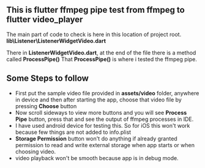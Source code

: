 ## This is flutter ffmpeg pipe test from ffmpeg to flutter video_player
The main part of code to check is here in this location of project root.
__lib\Listener\ListenerWidgetVideo.dart__

There in __ListenerWidgetVideo.dart__, at the end of the file there is a method called __ProcessPipe()__
That __ProcessPipe()__ is where i tested the ffmpeg pipe.

## Some Steps to follow
* First put the sample video file provided in __assets/video__ folder, anywhere in device and then after starting the app, choose that video file by pressing __Choose__ button
* Now scroll sideways to view more buttons and you will see __Process Pipe__ button, press that and see the output of ffmpeg processes in IDE.
* I have used android device for testing this. So for iOS this won't work because few things are not added to info.plist
* __Storage Permission__ button won't do anything if already granted permission to read and write external storage when app starts or when choosing video.
* video playback won't be smooth because app is in debug mode.

